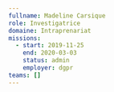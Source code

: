 ```yaml
---
fullname: Madeline Carsique
role: Investigatrice
domaine: Intraprenariat
missions:
  - start: 2019-11-25
    end: 2020-03-03
    status: admin
    employer: dgpr
teams: []
---
```

